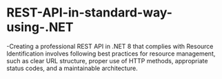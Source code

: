 ﻿# REST-API-in-standard-way-using-.NET
 -Creating a professional REST API in .NET 8 that complies with Resource Identification involves following best practices for resource management, such as clear URL structure, proper use of HTTP methods, appropriate status codes, and a maintainable architecture.
 
